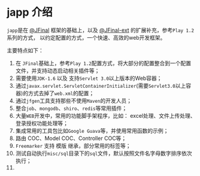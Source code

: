 # japp 介绍

`japp`是在 [@JFinal](http://git.oschina.net/jfinal/jfinal) 框架的基础上，以及 [@JFinal-ext](http://git.oschina.net/zhouleib1412/jfinal-ext) 的扩展补充，参考`Play 1.2`系列的方式， 以约定配置的方式，一个快速、高效的web开发框架。

主要特点如下：

1. 在 `JFinal`基础上，参考`Play 1.2`配置方式，将大部分的配置整合到一个配置文件，并支持动态启动相关插件等；
2. 需要使用`JDK-1.6` 以及 支持`Servlet 3.0`以上版本的Web容器；
3. 通过`javax.servlet.ServletContainerInitializer`(需要`Servlet3.0`以上容器)的方式去掉了`web.xml`的配置；
4. 通过`jfgen`工具支持那些不使用`Maven`的开发人员；
5. 整合`job`、`mongodb`、`shiro`、`redis`等常用插件；
6. 大量`WEB`开发中，常用的功能脚手架程序，比如： excel处理、文件上传处理、登录授权功能处理等；
7. 集成常用的工具包比如`Google Guava`等，并使用常用函数的示例；
8. 路由 COC、Model COC、Controller COC等；
9. `Freemarker` 支持 模版 继承，部分常用的标签等；
10. 测试自动执行`misc/sql`目录下的`sql`文件，默认按照文件名字母数字排序依次执行；
11. 